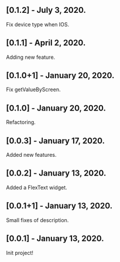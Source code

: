## [0.1.2] - July 3, 2020.

Fix device type when IOS.

## [0.1.1] - April 2, 2020.

Adding new feature.

## [0.1.0+1] - January 20, 2020.

Fix getValueByScreen.

## [0.1.0] - January 20, 2020.

Refactoring.

## [0.0.3] - January 17, 2020.

Added new features.

## [0.0.2] - January 13, 2020.

Added a FlexText widget.

## [0.0.1+1] - January 13, 2020.

Small fixes of description.

## [0.0.1] - January 13, 2020.

Init project!
